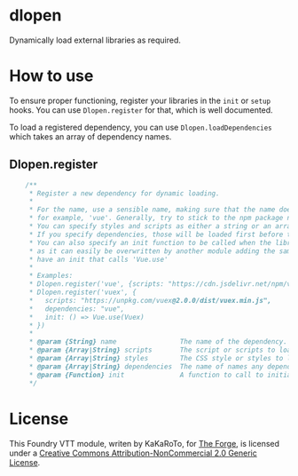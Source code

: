 # dlopen

Dynamically load external libraries as required.

# How to use

To ensure proper functioning, register your libraries in the `init` or `setup` hooks. You can use `Dlopen.register` for that, which is well documented.

To load a registered dependency, you can use `Dlopen.loadDependencies` which takes an array of dependency names.

## Dlopen.register

```js
    /**
     * Register a new dependency for dynamic loading.
     * 
     * For the name, use a sensible name, making sure that the name doesn't conflict with another library or that the same library isn't loaded under two different names,
     * for example, 'vue'. Generally, try to stick to the npm package name.
     * You can specify styles and scripts as either a string or an array of strings, which can be any absolute URL or relative URL to your own module.
     * If you specify dependencies, those will be loaded first before this library is loaded. Be careful with cyclic loops, these are not supported.
     * You can also specify an init function to be called when the library is loaded. This function has to be generic, and only initiatilize the library itself, DO NOT use it as a callback to your own logic
     * as it can easily be overwritten by another module adding the same dependency. This is used specifically to initialize the script that was just loaded, for example, a 'vuex' dependency would
     * have an init that calls 'Vue.use'
     * 
     * Examples:
     * Dlopen.register('vue', {scripts: "https://cdn.jsdelivr.net/npm/vue/dist/vue.min.js"})
     * Dlopen.register('vuex', {
     *   scripts: "https://unpkg.com/vuex@2.0.0/dist/vuex.min.js",
     *   dependencies: "vue",
     *   init: () => Vue.use(Vuex)
     * })
     * 
     * @param {String} name                The name of the dependency.
     * @param {Array|String} scripts       The script or scripts to load when this dependency is loaded. You can use any URL (cdnjs, unpkg) as well as local paths ("/modules/yourmodule/libs/filename.js")
     * @param {Array|String} styles        The CSS style or styles to load when this dependency is loaded. You can use any URL (cdnjs, unpkg) as well as local paths ("/modules/yourmodule/libs/filename.css")
     * @param {Array|String} dependencies  The name of names any dependencies this library depends on
     * @param {Function} init              A function to call to initialize the library, once the scripts are loaded. 
     */
```

# License

This Foundry VTT module, writen by KaKaRoTo, for [The Forge](https://forge-vtt.com), is licensed under a [Creative Commons Attribution-NonCommercial 2.0 Generic License](https://creativecommons.org/licenses/by-nc/2.0/).
